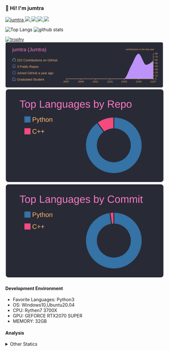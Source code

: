 ### 👋 Hi! I'm jumtra
<p align="left"> 
  <a href="https://github.com/jumtra/jumtra/">
    <img src="https://komarev.com/ghpvc/?username=jumtra" alt="jumtra" />
  </a>
  <a href="http://twitter.com/Jumtra1">
    <img height="20" src="https://img.shields.io/twitter/follow/Jumtra1?label=Twitter&logo=twitter&style=flat" />
  </a>
  <a href="https://github.com/jumtra">
    <img height="20" src="https://img.shields.io/github/followers/jumtra?label=follow&logo=github&style=flat" />
  </a>
  <a href="http://qiita.com/Jumtra">
    <img height="20" src="https://qiita-badge.apiapi.app/s/Jumtra/posts.svg" />
  </a>
  <a href="http://qiita.com/Jumtra">
    <img height="20" src="https://qiita-badge.apiapi.app/s/Jumtra/contributions.svg" />
  </a>
</p>

<p align="left"> 
  <img alt="Top Langs" height="150px" src="https://github-readme-stats.vercel.app/api/top-langs/?username=jumtra&layout=compact&count_private=true&show_icons=true&show_icons=true&theme=onedark" />
  <img alt="github stats" height="150px" src="https://github-readme-stats.vercel.app/api?username=jumtra&count_private=true&show_icons=true&show_icons=true&theme=onedark" />
</p>

[![trophy](https://github-profile-trophy.vercel.app/?username=jumtra&theme=gruvbox)](https://github.com/ryo-ma/github-profile-trophy)
[![](https://raw.githubusercontent.com/jumtra/jumtra/master/profile-summary-card-output/dracula/0-profile-details.svg)](https://github.com/vn7n24fzkq/github-profile-summary-cards)
[![](https://raw.githubusercontent.com/jumtra/jumtra/master/profile-summary-card-output/dracula/1-repos-per-language.svg)](https://github.com/vn7n24fzkq/github-profile-summary-cards)
[![](https://raw.githubusercontent.com/jumtra/jumtra/master/profile-summary-card-output/dracula/2-most-commit-language.svg)](https://github.com/vn7n24fzkq/github-profile-summary-cards)


#### Development Environment

- Favorite Languages: Python3
- OS: Windows10,Ubuntu20.04
- CPU: Rythen7 3700X
- GPU: GEFORCE RTX2070 SUPER
- MEMORY: 32GB

#### Analysis
<details>
  <summary>Other Statics</summary>
<!--START_SECTION:waka-->
![Profile Views](http://img.shields.io/badge/Profile%20Views-5-blue)

**🐱 My Github Data** 

> 🏆 31 Contributions in the Year 2021
 > 
> 📦 342.0 kB Used in Github's Storage 
 > 
> 💼 Opted to Hire
 > 
> 📜 3 Public Repositories 
 > 
> 🔑 9 Private Repositories  
 > 
**I'm an Early 🐤** 

```text
🌞 Morning    39 commits     █████░░░░░░░░░░░░░░░░░░░░   19.7% 
🌆 Daytime    130 commits    ████████████████░░░░░░░░░   65.66% 
🌃 Evening    28 commits     ███░░░░░░░░░░░░░░░░░░░░░░   14.14% 
🌙 Night      1 commits      ░░░░░░░░░░░░░░░░░░░░░░░░░   0.51%

```
📅 **I'm Most Productive on Friday** 

```text
Monday       43 commits     █████░░░░░░░░░░░░░░░░░░░░   21.72% 
Tuesday      20 commits     ██░░░░░░░░░░░░░░░░░░░░░░░   10.1% 
Wednesday    30 commits     ███░░░░░░░░░░░░░░░░░░░░░░   15.15% 
Thursday     31 commits     ████░░░░░░░░░░░░░░░░░░░░░   15.66% 
Friday       48 commits     ██████░░░░░░░░░░░░░░░░░░░   24.24% 
Saturday     22 commits     ██░░░░░░░░░░░░░░░░░░░░░░░   11.11% 
Sunday       4 commits      ░░░░░░░░░░░░░░░░░░░░░░░░░   2.02%

```


📊 **This Week I Spent My Time On** 

```text
⌚︎ Time Zone: Asia/Tokyo

💬 Programming Languages: 
C++                      10 hrs 5 mins       ██████████████████████░░░   91.13% 
JSON                     24 mins             █░░░░░░░░░░░░░░░░░░░░░░░░   3.71% 
Text                     14 mins             ░░░░░░░░░░░░░░░░░░░░░░░░░   2.14% 
Python                   13 mins             ░░░░░░░░░░░░░░░░░░░░░░░░░   2.04% 
R                        6 mins              ░░░░░░░░░░░░░░░░░░░░░░░░░   0.91%

🔥 Editors: 
VS Code                  11 hrs 4 mins       █████████████████████████   100.0%

🐱‍💻 Projects: 
ClusteringForTsp         6 hrs 17 mins       ██████████████░░░░░░░░░░░   56.8% 
Practice_CPP             4 hrs 12 mins       █████████░░░░░░░░░░░░░░░░   37.98% 
Hive-TSP                 11 mins             ░░░░░░░░░░░░░░░░░░░░░░░░░   1.78% 
GNP-GA                   10 mins             ░░░░░░░░░░░░░░░░░░░░░░░░░   1.59% 
tsp_genetic              6 mins              ░░░░░░░░░░░░░░░░░░░░░░░░░   0.94%

💻 Operating System: 
Windows                  11 hrs 4 mins       █████████████████████████   100.0%

```

**I Mostly Code in Python** 

```text
Python                   9 repos             ██████████████████████░░░   90.0% 
C++                      1 repo              ██░░░░░░░░░░░░░░░░░░░░░░░   10.0%

```


**Timeline**

![Chart not found](https://raw.githubusercontent.com/jumtra/jumtra/master/charts/bar_graph.png) 


 Last Updated on 26/07/2021
<!--END_SECTION:waka-->
 </details>

